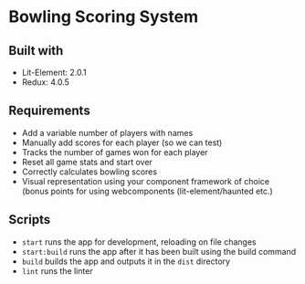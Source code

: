 # Bowling Scoring System

## Built with 

- Lit-Element: 2.0.1
- Redux: 4.0.5

## Requirements

- Add a variable number of players with names 
- Manually add scores for each player (so we can test) 
- Tracks the number of games won for each player 
- Reset all game stats and start over 
- Correctly calculates bowling scores 
- Visual representation using your component framework of choice (bonus points for using webcomponents (lit-element/haunted etc.) 

## Scripts

- `start` runs the app for development, reloading on file changes
- `start:build` runs the app after it has been built using the build command
- `build` builds the app and outputs it in the `dist` directory
- `lint` runs the linter
